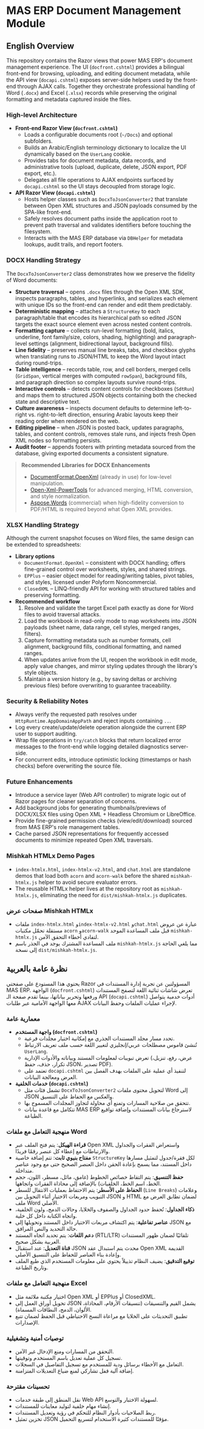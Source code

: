 # MAS ERP Document Management Module

## English Overview
This repository contains the Razor views that power MAS ERP's document management experience. The UI (`docfront.cshtml`) provides a bilingual front-end for browsing, uploading, and editing document metadata, while the API view (`docapi.cshtml`) exposes server-side helpers used by the front-end through AJAX calls. Together they orchestrate professional handling of Word (`.docx`) and Excel (`.xlsx`) records while preserving the original formatting and metadata captured inside the files.

### High-level Architecture
- **Front-end Razor View (`docfront.cshtml`)**
  - Loads a configurable documents root (`~/Docs`) and optional subfolders.
  - Builds an Arabic/English terminology dictionary to localize the UI dynamically based on the `UserLang` cookie.
  - Provides tabs for document metadata, data records, and administrative tools (upload, duplicate, delete, JSON export, PDF export, etc.).
  - Delegates all file operations to AJAX endpoints surfaced by `docapi.cshtml` so the UI stays decoupled from storage logic.
- **API Razor View (`docapi.cshtml`)**
  - Hosts helper classes such as `DocxToJsonConverter2` that translate between Open XML structures and JSON payloads consumed by the SPA-like front-end.
  - Safely resolves document paths inside the application root to prevent path traversal and validates identifiers before touching the filesystem.
  - Interacts with the MAS ERP database via `DBHelper` for metadata lookups, audit trails, and report footers.

### DOCX Handling Strategy
The `DocxToJsonConverter2` class demonstrates how we preserve the fidelity of Word documents:
- **Structure traversal** – opens `.docx` files through the Open XML SDK, inspects paragraphs, tables, and hyperlinks, and serializes each element with unique IDs so the front-end can render and edit them predictably.
- **Deterministic mapping** – attaches a `StructureKey` to each paragraph/table that encodes its hierarchical path so edited JSON targets the exact source element even across nested content controls.
- **Formatting capture** – collects run-level formatting (bold, italics, underline, font family/size, colors, shading, highlighting) and paragraph-level settings (alignment, bidirectional layout, background fills).
- **Line fidelity** – preserves manual line breaks, tabs, and checkbox glyphs when translating runs to JSON/HTML to keep the Word layout intact during round-trips.
- **Table intelligence** – records table, row, and cell borders, merged cells (`GridSpan`, vertical merges with computed `rowSpan`), background fills, and paragraph direction so complex layouts survive round-trips.
- **Interactive controls** – detects content controls for checkboxes (`SdtRun`) and maps them to structured JSON objects containing both the checked state and descriptive text.
- **Culture awareness** – inspects document defaults to determine left-to-right vs. right-to-left direction, ensuring Arabic layouts keep their reading order when rendered on the web.
- **Editing pipeline** – when JSON is posted back, updates paragraphs, tables, and content controls, removes stale runs, and injects fresh Open XML nodes so formatting persists.
- **Audit footer** – appends footers with printing metadata sourced from the database, giving exported documents a consistent signature.

> **Recommended Libraries for DOCX Enhancements**
> - [DocumentFormat.OpenXml](https://github.com/OfficeDev/Open-XML-SDK) (already in use) for low-level manipulation.
> - [Open-Xml-PowerTools](https://github.com/OfficeDev/Open-Xml-PowerTools) for advanced merging, HTML conversion, and style normalization.
> - [Aspose.Words](https://products.aspose.com/words/net/) (commercial) when high-fidelity conversion to PDF/HTML is required beyond what Open XML provides.

### XLSX Handling Strategy
Although the current snapshot focuses on Word files, the same design can be extended to spreadsheets:
- **Library options**
  - `DocumentFormat.OpenXml` – consistent with DOCX handling; offers fine-grained control over worksheets, styles, and shared strings.
  - `EPPlus` – easier object model for reading/writing tables, pivot tables, and styles, licensed under Polyform Noncommercial.
  - `ClosedXML` – LINQ-friendly API for working with structured tables and preserving formatting.
- **Recommended workflow**
  1. Resolve and validate the target Excel path exactly as done for Word files to avoid traversal attacks.
  2. Load the workbook in read-only mode to map worksheets into JSON payloads (sheet name, data range, cell styles, merged ranges, filters).
  3. Capture formatting metadata such as number formats, cell alignment, background fills, conditional formatting, and named ranges.
  4. When updates arrive from the UI, reopen the workbook in edit mode, apply value changes, and mirror styling updates through the library's style objects.
  5. Maintain a version history (e.g., by saving deltas or archiving previous files) before overwriting to guarantee traceability.

### Security & Reliability Notes
- Always verify the requested path resolves under `HttpRuntime.AppDomainAppPath` and reject inputs containing `..`.
- Log every create/update/delete operation alongside the current ERP user to support auditing.
- Wrap file operations in `try/catch` blocks that return localized error messages to the front-end while logging detailed diagnostics server-side.
- For concurrent edits, introduce optimistic locking (timestamps or hash checks) before overwriting the source file.

### Future Enhancements
- Introduce a service layer (Web API controller) to migrate logic out of Razor pages for cleaner separation of concerns.
- Add background jobs for generating thumbnails/previews of DOCX/XLSX files using Open XML + Headless Chromium or LibreOffice.
- Provide fine-grained permission checks (view/edit/download) sourced from MAS ERP's role management tables.
- Cache parsed JSON representations for frequently accessed documents to minimize repeated Open XML traversals.

### Mishkah HTMLx Demo Pages
- `index-htmlx.html`, `index-htmlx-v2.html`, and `chat.html` are standalone demos that load both `acorn` and `acorn-walk` before the shared `mishkah-htmlx.js` helper to avoid secure evaluator errors.
- The reusable HTMLx helper lives at the repository root as `mishkah-htmlx.js`, eliminating the need for `dist/mishkah-htmlx.js` duplicates.

### صفحات عرض Mishkah HTMLx
- ملفات `index-htmlx.html` و`index-htmlx-v2.html` و`chat.html` عبارة عن عروض مستقلة تحمّل مكتبات `acorn` و`acorn-walk` قبل ملف المساعدة الموحد `mishkah-htmlx.js` لتفادي أخطاء التحقق الآمن.
- ملف المساعدة المشترك يوجد في الجذر باسم `mishkah-htmlx.js` مما يلغي الحاجة إلى نسخة `dist/mishkah-htmlx.js`.

## نظرة عامة بالعربية
يحتوي هذا المستودع على صفحتي Razor المسؤولتين عن تجربة إدارة المستندات في MAS ERP. الواجهة (`docfront.cshtml`) تعرض شاشات ثنائية اللغة لتصفح المستندات ورفعها وتحرير بياناتها، بينما تقدم صفحة الـ API (`docapi.cshtml`) أدوات خدمية يتواصل معها الواجهة الأمامية عبر طلبات AJAX لإجراء عمليات الملفات وحفظ البيانات.

### معمارية عامة
- **واجهة المستخدم (`docfront.cshtml`)**
  - تحدد مسار مجلد المستندات الجذري مع إمكانية اختيار مجلدات فرعية.
  - تُنشئ قاموس مصطلحات عربي/إنجليزي لتغيير اللغة حسب ملف تعريف الارتباط `UserLang`.
  - تعرض تبويبات لمعلومات المستند وبياناته والأدوات الإدارية (عرض، رفع، تنزيل، تكرار، حذف، حفظ JSON، تصدير PDF).
  - تعتمد على `docapi.cshtml` لتنفيذ أي عملية على الملفات بهدف الفصل بين العرض ومعالجة البيانات.
- **خدمات الخلفية (`docapi.cshtml`)**
  - تشمل فئات مثل `DocxToJsonConverter2` لتحويل محتوى ملفات Word إلى JSON والعكس مع الحفاظ على التنسيق.
  - تتحقق من صلاحية المسارات وتمنع أي محاولة لتجاوز المجلدات المسموح بها.
  - تتكامل مع قاعدة بيانات MAS ERP لاسترجاع بيانات المستندات وإضافة تواقيع الطباعة.

### منهجية التعامل مع ملفات Word
- **قراءة الهيكل**: يتم فتح الملف عبر Open XML واستعراض الفقرات والجداول والارتباطات مع إعطاء كل عنصر رقمًا فريدًا.
- **مفتاح بنيوي ثابت**: تتم إضافة خاصية `StructureKey` لكل فقرة/جدول لتمثيل مسارها داخل المستند، مما يسمح بإعادة الحقن داخل العنصر الصحيح حتى مع وجود عناصر متداخلة.
- **حفظ التنسيق**: يتم التقاط خصائص الخطوط (غامق، مائل، مسطر، اللون، حجم الخط، اسم الخط، الخلفيات) بالإضافة إلى محاذاة الفقرات واتجاهها.
- **الحفاظ على الأسطر**: يتم الاحتفاظ بعمليات الانتقال للسطر (`Line Breaks`) وعلامات التبويب ومربعات الاختيار أثناء التحويل بين JSON و HTML لضمان تطابق العرض مع ملف Word الأصلي.
- **ذكاء الجداول**: تُحفظ حدود الجداول والصفوف والخلايا، وحالات الدمج، ولون الخلفية، واتجاه الكتابة داخل كل خلية.
- **عناصر تفاعلية**: يتم اكتشاف مربعات الاختيار داخل المستند وتحويلها إلى JSON مع حالة التحديد والنص المرافق.
- **دعم اللغات**: يتم تحديد اتجاه المستند (RTL/LTR) تلقائيًا لضمان ظهور المستندات العربية بشكل صحيح.
- **قناة التعديل**: عند استقبال JSON محدث يتم استبدال عقد Open XML القديمة وإعادة بناء العناصر للحفاظ على التنسيق الأصلي.
- **توقيع التدقيق**: يضيف النظام تذييلاً يحتوي على معلومات المستخدم الذي طبع الملف وتاريخ الطباعة.

### منهجية التعامل مع ملفات Excel
- اختيار مكتبة ملائمة مثل Open XML أو EPPlus أو ClosedXML.
- تحويل أوراق العمل إلى JSON يشمل القيم والتنسيقات (تنسيقات الأرقام، المحاذاة، الألوان، الدمج، النطاقات المسماة).
- تطبيق التحديثات على الخلايا مع مراعاة النسخ الاحتياطي قبل الحفظ لضمان تتبع الإصدارات.

### توصيات أمنية وتشغيلية
- التحقق من المسارات ومنع الإدخال غير الآمن.
- تسجيل كل عملية تعديل باسم المستخدم وتوقيتها.
- التعامل مع الأخطاء برسائل ودية للمستخدم مع تسجيل التفاصيل في السجلات.
- إضافة آلية قفل تشاركي لمنع ضياع التعديلات المتزامنة.

### تحسينات مقترحة
- نقل المنطق إلى طبقة خدمات Web API لسهولة الاختبار والتوسع.
- إنشاء مهام خلفية لتوليد معاينات للمستندات.
- ربط الصلاحيات بأدوار النظام للتحكم في رؤية وتعديل المستندات.
- تخزين تمثيل JSON مؤقتًا للمستندات كثيرة الاستخدام لتسريع التحميل.

